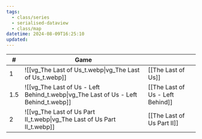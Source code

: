 ```yaml
---
tags:
  - class/series
  - serialised-dataview
  - class/map
datetime: 2024-08-09T16:25:10
updated: 
---
```

<!-- QueryToSerialize: table without id sequence as "#", embed(link(thumbnail)) as Game, file.link as ""  from #class/video-game where series = [[]] sort sequence -->
<!-- SerializedQuery: table without id sequence as "#", embed(link(thumbnail)) as Game, file.link as ""  from #class/video-game where series = [[]] sort sequence -->

| #   | Game                                                                                                     |                                                                                |
| --- | -------------------------------------------------------------------------------------------------------- | ------------------------------------------------------------------------------ |
| 1   | ![[vg_The Last of Us_t.webp\|vg_The Last of Us_t.webp]]                             | [[The Last of Us]]                             |
| 1.5 | ![[vg_The Last of Us - Left Behind_t.webp\|vg_The Last of Us - Left Behind_t.webp]] | [[The Last of Us - Left Behind]] |
| 2   | ![[vg_The Last of Us Part II_t.webp\|vg_The Last of Us Part II_t.webp]]             | [[The Last of Us Part II]]             |
<!-- SerializedQuery END -->
